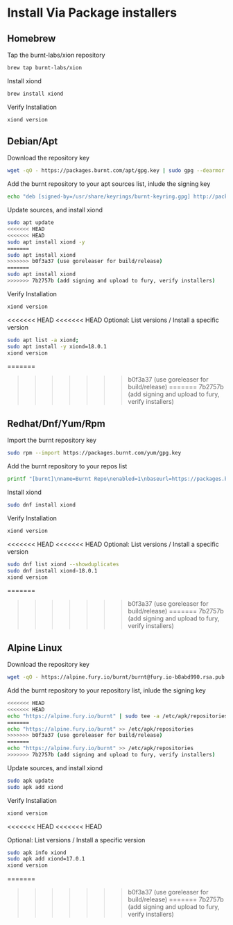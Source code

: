 # Install Via Package installers

## Homebrew

Tap the burnt-labs/xion repository

```bash
brew tap burnt-labs/xion
```

Install xiond

```bash
brew install xiond
```

Verify Installation

```bash
xiond version
```

## Debian/Apt

Download the repository key

```bash
wget -qO - https://packages.burnt.com/apt/gpg.key | sudo gpg --dearmor -o /usr/share/keyrings/burnt-keyring.gpg
```

Add the burnt repository to your apt sources list, inlude the signing key

```bash
echo "deb [signed-by=/usr/share/keyrings/burnt-keyring.gpg] http://packages.burnt.com/apt /" | sudo tee /etc/apt/sources.list.d/burnt.list
```

Update sources, and install xiond

```bash
sudo apt update
<<<<<<< HEAD
<<<<<<< HEAD
sudo apt install xiond -y
=======
sudo apt install xiond
>>>>>>> b0f3a37 (use goreleaser for build/release)
=======
sudo apt install xiond
>>>>>>> 7b2757b (add signing and upload to fury, verify installers)
```

Verify Installation

```bash
xiond version
```

<<<<<<< HEAD
<<<<<<< HEAD
Optional: List versions / Install a specific version

```bash
sudo apt list -a xiond;
sudo apt install -y xiond=18.0.1
xiond version
````

=======
>>>>>>> b0f3a37 (use goreleaser for build/release)
=======
>>>>>>> 7b2757b (add signing and upload to fury, verify installers)
## Redhat/Dnf/Yum/Rpm

Import the burnt repository key

```bash
sudo rpm --import https://packages.burnt.com/yum/gpg.key
```

Add the burnt repository to your repos list

```bash
printf "[burnt]\nname=Burnt Repo\nenabled=1\nbaseurl=https://packages.burnt.com/yum/\n" | sudo tee /etc/yum.repos.d/burnt.repo
```

Install xiond

```bash
sudo dnf install xiond
```

Verify Installation

```bash
xiond version
```

<<<<<<< HEAD
<<<<<<< HEAD
Optional: List versions / Install a specific version

```bash
sudo dnf list xiond --showduplicates
sudo dnf install xiond-18.0.1
xiond version
```

=======
>>>>>>> b0f3a37 (use goreleaser for build/release)
=======
>>>>>>> 7b2757b (add signing and upload to fury, verify installers)
## Alpine Linux

Download the repository key

```bash
wget -qO - https://alpine.fury.io/burnt/burnt@fury.io-b8abd990.rsa.pub | sudo tee /etc/apk/keys/burnt@fury.io-b8abd990.rsa.pub 
```

Add the burnt repository to your repository list, inlude the signing key

```bash
<<<<<<< HEAD
<<<<<<< HEAD
echo "https://alpine.fury.io/burnt" | sudo tee -a /etc/apk/repositories
=======
echo "https://alpine.fury.io/burnt" >> /etc/apk/repositories
>>>>>>> b0f3a37 (use goreleaser for build/release)
=======
echo "https://alpine.fury.io/burnt" >> /etc/apk/repositories
>>>>>>> 7b2757b (add signing and upload to fury, verify installers)
```

Update sources, and install xiond

```bash
sudo apk update
sudo apk add xiond
```

Verify Installation

```bash
xiond version
```
<<<<<<< HEAD
<<<<<<< HEAD

Optional: List versions / Install a specific version

```bash
sudo apk info xiond
sudo apk add xiond=17.0.1
xiond version
```
=======
>>>>>>> b0f3a37 (use goreleaser for build/release)
=======
>>>>>>> 7b2757b (add signing and upload to fury, verify installers)
